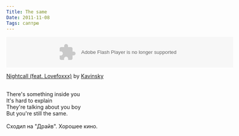 ```yaml
---
Title: The same
Date: 2011-11-08
Tags: саптрю
---
```


<div class="text"><object height="81" width="600"> <param name="movie" value="http://player.soundcloud.com/player.swf?url=http%3A%2F%2Fapi.soundcloud.com%2Ftracks%2F1917917&amp;show_comments=false&amp;auto_play=false&amp;color=000000"></param> <param name="allowscriptaccess" value="always"></param> <embed allowscriptaccess="always" height="81" src="http://player.soundcloud.com/player.swf?url=http%3A%2F%2Fapi.soundcloud.com%2Ftracks%2F1917917&amp;show_comments=false&amp;auto_play=false&amp;color=000000" type="application/x-shockwave-flash" width="600"></embed> </object> <p> <span><a href="http://soundcloud.com/deadcruiser/nightcall">Nightcall (feat. Lovefoxxx)</a> by <a href="http://soundcloud.com/deadcruiser">Kavinsky</a></span></p><br />
There's something inside you<br />
It's hard to explain<br />
They're talking about you boy<br />
But you're still the same. <br /><br />
Сходил на "Драйв". Хорошее кино.</div>